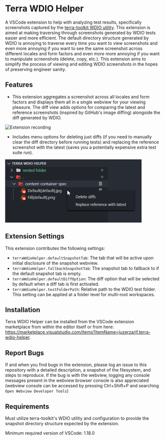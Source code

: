 # Terra WDIO Helper

A VSCode extension to help with analyzing test results, specifically screenshots captured by the [terra-toolkit WDIO utility](https://github.com/cerner/terra-toolkit). This extension is aimed at making traversing through screenshots generated by WDIO tests easier and more efficient. The default directory structure generated by WDIO is annoying to traverse every time you want to view screenshots and even more annoying if you want to see the same screenshot across different locales and form factors and even *more* more annoying if you want to manipulate screenshots (delete, copy, etc.). This extension aims to simplify the process of viewing and editing WDIO screenshots in the hopes of preserving engineer sanity.

## Features

- This extension aggregates a screenshot across all locales and form factors and displays them all in a single webview for your viewing pleasure. The diff view adds options for comparing the latest and reference screenshots (inspired by GitHub's image diffing) alongside the diff generated by WDIO.

![Extension recording](docs/recording.gif)

- Includes menu options for deleting just diffs (if you need to manually clear the diff directory before running tests) and replacing the reference screenshot with the latest (saves you a potentially expensive extra test suite run).

![snapshot menu options](docs/snapshot-menu-options.png)

## Extension Settings

This extension contributes the following settings:
- `terraWdioHelper.defaultSnapshotTab`: The tab that will be active upon initial disclosure of the snapshot webview.
- `terraWdioHelper.fallbackSnapshotTab`: The snapshot tab to fallback to if the default snapshot tab is empty.
- `terraWdioHelper.defaultDiffOption`: The diff option that will be selected by default when a diff tab is first activated.
- `terraWdioHelper.testFolderPath`: Relative path to the WDIO test folder. This setting can be applied at a folder level for multi-root workspaces.

## Installation

Terra WDIO Helper can be installed from the VSCode extension marketplace from within the editor itself or from here: https://marketplace.visualstudio.com/items?itemName=juzerzarif.terra-wdio-helper.

## Report Bugs

If and when you find bugs in the extension, please log an issue to this repository with a detailed description, a snapshot of the filesystem, and steps to reproduce. If the bug is with the webview, logging any console messages present in the webview browser console is also appreciated (webview console can be accessed by pressing Ctrl+Shift+P and searching `Open Webview Developer Tools`)

## Requirements

Must utilize terra-toolkit's WDIO utility and configuration to provide the snapshot directory structure expected by the extension.

Minimum required version of VSCode: 1.18.0
